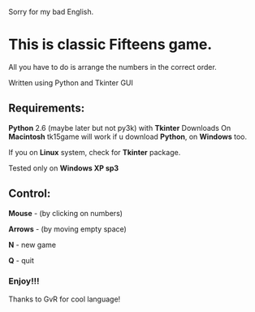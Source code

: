 Sorry for my bad English.

# This is classic **Fifteens** game. #

All you have to do is arrange the numbers in the correct order.

Written using Python and Tkinter GUI


## Requirements: ##
**Python** 2.6 (maybe later but not py3k) with **Tkinter**
Downloads
On **Macintosh** tk15game will work if u download **Python**, on **Windows** too.

If you on **Linux** system, check for **Tkinter** package.

Tested only on **Windows XP sp3**




## Control: ##

**Mouse** - (by clicking on numbers)

**Arrows** - (by moving empty space)

**N** - new game

**Q** - quit


### Enjoy!!! ###

Thanks to GvR for cool language!